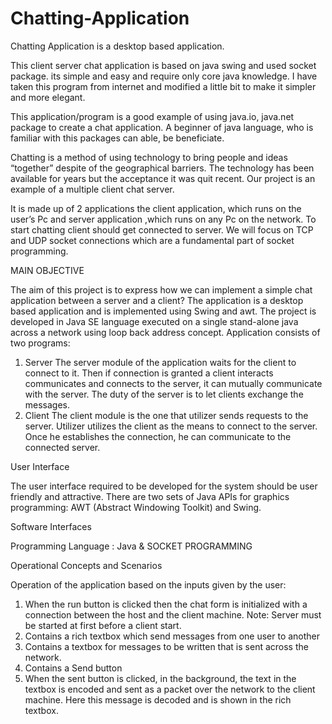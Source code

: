 # Chatting-Application

Chatting Application is a desktop based application. 

This client server chat application is based on java swing and used socket package. its simple and easy and require only core java knowledge. 
I have taken this program from internet and modified a little bit to make it simpler and more elegant.


This application/program is a good example of using java.io, java.net package to create a chat application. 
A beginner of java language, who is familiar with this packages can able, be beneficiate.

Chatting is a method of using technology to bring people and ideas   “together” despite of the geographical barriers. The technology has been available for years but the acceptance it was quit recent. Our project is an example of a multiple client chat server.

It is made up of 2 applications the client application, which runs on the user’s Pc and server application ,which runs on any Pc on  the network. To start chatting client should get connected to server. We will focus on TCP and UDP socket connections which are a fundamental part of socket programming.


MAIN OBJECTIVE

The aim of this project is to express how we can implement a simple chat application between a server and a client? The application is a desktop based application and is implemented using Swing and awt. The project is developed in Java SE language executed on a single stand-alone java across a network using loop back address concept.
Application consists of two programs:

1) Server
The server module of the application waits for the client to connect to it. Then if connection is granted a client interacts communicates and connects to the server, it can mutually communicate with the server. The duty of the server is to let clients exchange the messages.
2) Client
The client module is the one that utilizer sends requests to the server. Utilizer utilizes the client as the means to connect to the server. Once he establishes the connection, he can communicate to the connected server.


User Interface 

The user interface required to be developed for the system should be user friendly and attractive.
There are two sets of Java APIs for graphics programming: 
AWT (Abstract Windowing Toolkit) and Swing.

Software Interfaces 

Programming Language : Java & SOCKET PROGRAMMING

Operational Concepts and Scenarios
 
Operation of the application based on the inputs given by the user:  
1) When the run button is clicked then the chat form is initialized with a connection between the host and the client machine. 
   Note: Server must be started at first before a client start.
2) Contains a rich textbox which send messages from one user to another
3) Contains a textbox for messages to be written that is sent across the network.
4) Contains a Send button
5) When the sent button is clicked, in the background, the text in the textbox is encoded and sent as a packet over the network to the client machine. Here this message is decoded and is shown in the rich textbox.
